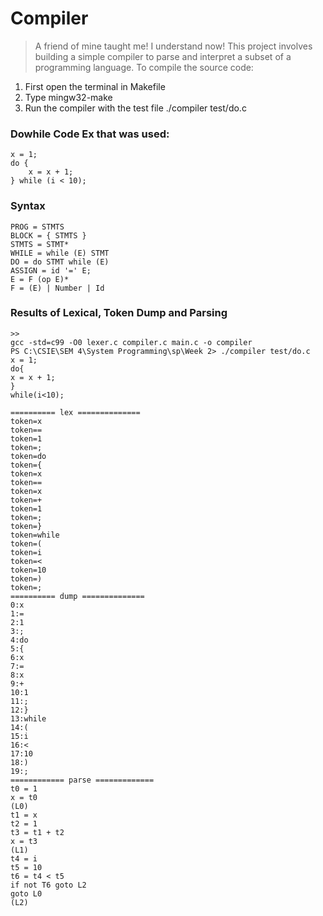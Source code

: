 # Compiler
> A friend of mine taught me! I understand now!
This project involves building a simple compiler to parse and interpret a subset of a programming language.
To compile the source code:
1. First open the terminal in Makefile
2. Type mingw32-make
3. Run the compiler with the test file ./compiler test/do.c

### Dowhile Code Ex that was used:
```
x = 1;
do {
    x = x + 1;
} while (i < 10);
```

### Syntax

```
PROG = STMTS
BLOCK = { STMTS }
STMTS = STMT*
WHILE = while (E) STMT
DO = do STMT while (E)
ASSIGN = id '=' E;
E = F (op E)*
F = (E) | Number | Id
```

### Results of Lexical, Token Dump and Parsing

```PS C:\CSIE\SEM 4\System Programming\sp\Week 2> mingw32-make
>>
gcc -std=c99 -O0 lexer.c compiler.c main.c -o compiler
PS C:\CSIE\SEM 4\System Programming\sp\Week 2> ./compiler test/do.c
x = 1;
do{
x = x + 1;
}
while(i<10);

========== lex ==============      
token=x
token==
token=1
token=;
token=do
token={
token=x
token==
token=x
token=+
token=1
token=;
token=}
token=while
token=(
token=i
token=<
token=10
token=)
token=;
========== dump ==============     
0:x
1:=
2:1
3:;
4:do
5:{
6:x
7:=
8:x
9:+
10:1
11:;
12:}
13:while
14:(
15:i
16:<
17:10
18:)
19:;
============ parse =============   
t0 = 1
x = t0
(L0)
t1 = x
t2 = 1
t3 = t1 + t2
x = t3
(L1)
t4 = i
t5 = 10
t6 = t4 < t5
if not T6 goto L2
goto L0
(L2)
``` 
